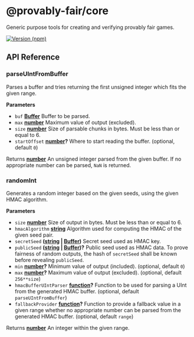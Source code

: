 # @provably-fair/core

Generic purpose tools for creating and verifying provably fair games.

[![Version (npm)](https://img.shields.io/npm/v/@provably-fair/core.svg)](https://www.npmjs.com/package/@provably-fair/core)

## API Reference

<!-- Generated by documentation.js. Update this documentation by updating the source code. -->

### parseUIntFromBuffer

Parses a buffer and tries returning the first unsigned integer which fits the given range.

**Parameters**

-   `buf` **[Buffer](https://nodejs.org/api/buffer.html)** Buffer to be parsed.
-   `max` **[number](https://developer.mozilla.org/en-US/docs/Web/JavaScript/Reference/Global_Objects/Number)** Maximum value of output (excluded).
-   `size` **[number](https://developer.mozilla.org/en-US/docs/Web/JavaScript/Reference/Global_Objects/Number)** Size of parsable chunks in bytes. Must be less than or equal to 6.
-   `startOffset` **[number](https://developer.mozilla.org/en-US/docs/Web/JavaScript/Reference/Global_Objects/Number)?** Where to start reading the buffer. (optional, default `0`)

Returns **[number](https://developer.mozilla.org/en-US/docs/Web/JavaScript/Reference/Global_Objects/Number)** An unsigned integer parsed from the given buffer. If no appropriate number can
be parsed, `NaN` is returned.

### randomInt

Generates a random integer based on the given seeds, using the given HMAC algorithm.

**Parameters**

-   `size` **[number](https://developer.mozilla.org/en-US/docs/Web/JavaScript/Reference/Global_Objects/Number)** Size of output in bytes. Must be less than or equal to 6.
-   `hmacAlgorithm` **[string](https://developer.mozilla.org/en-US/docs/Web/JavaScript/Reference/Global_Objects/String)** Algorithm used for computing the HMAC of the given seed pair.
-   `secretSeed` **([string](https://developer.mozilla.org/en-US/docs/Web/JavaScript/Reference/Global_Objects/String) \| [Buffer](https://nodejs.org/api/buffer.html))** Secret seed used as HMAC key.
-   `publicSeed` **([string](https://developer.mozilla.org/en-US/docs/Web/JavaScript/Reference/Global_Objects/String) \| [Buffer](https://nodejs.org/api/buffer.html))?** Public seed used as HMAC data. To prove fairness of random
    outputs, the hash of `secretSeed` shall be known before revealing `publicSeed`.
-   `min` **[number](https://developer.mozilla.org/en-US/docs/Web/JavaScript/Reference/Global_Objects/Number)?** Minimum value of output (included). (optional, default `0`)
-   `max` **[number](https://developer.mozilla.org/en-US/docs/Web/JavaScript/Reference/Global_Objects/Number)?** Maximum value of output (excluded). (optional, default `256**size`)
-   `hmacBufferUIntParser` **[function](https://developer.mozilla.org/en-US/docs/Web/JavaScript/Reference/Statements/function)?** Function to be used for parsing a
    UInt from the generated HMAC buffer. (optional, default `parseUIntFromBuffer`)
-   `fallbackProvider` **[function](https://developer.mozilla.org/en-US/docs/Web/JavaScript/Reference/Statements/function)?** Function to provide a
    fallback value in a given range whether no appropriate number can be parsed from the generated
    HMAC buffer. (optional, default `range`)

Returns **[number](https://developer.mozilla.org/en-US/docs/Web/JavaScript/Reference/Global_Objects/Number)** An integer within the given range.
